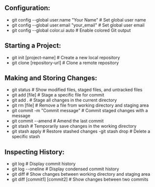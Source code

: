 
## Configuration:

- git config --global user.name "Your Name" # Set global user name
- git config --global user.email "your_email" # Set global user email
- git config --global color.ui auto # Enable colored Git output

## Starting a Project:
- git init [project-name] # Create a new local repository
- git clone [repository-url] # Clone a remote repository

## Making and Storing Changes:

- git status # Show modified files, staged files, and untracked files
- git add [file] # Stage a specific file for commit
- git add . # Stage all changes in the current directory
- git rm [file] # Remove a file from working directory and staging area
- git commit -m "Commit message" # Commit staged changes with a message
- git commit --amend # Amend the last commit
- git stash # Temporarily save changes in the working directory
- git stash apply # Restore stashed changes
-git stash drop # Delete a specific stash

## Inspecting History:

- git log # Display commit history
- git log --oneline # Display condensed commit history
- git diff # Show changes between working directory and staging area
- git diff [commit1] [commit2] # Show changes between two commits



